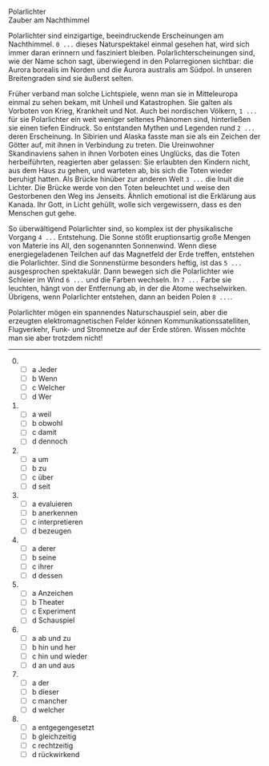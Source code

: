 Polarlichter  
Zauber am Nachthimmel

Polarlichter sind einzigartige, beeindruckende Erscheinungen am Nachthimmel. `0 ...` dieses Naturspektakel einmal gesehen hat, wird sich immer daran erinnern und fasziniert bleiben. Polarlichterscheinungen sind, wie der Name schon sagt, überwiegend in den Polarregionen sichtbar: die Aurora borealis im Norden und die Aurora australis am Südpol. In unseren Breitengraden sind sie äußerst selten.

Früher verband man solche Lichtspiele, wenn man sie in Mitteleuropa einmal zu sehen bekam, mit Unheil und Katastrophen. Sie galten als Vorboten von Krieg, Krankheit und Not. Auch bei nordischen Völkern, `1 ...` für sie Polarlichter ein weit weniger seltenes Phänomen sind, hinterließen sie einen tiefen Eindruck. So entstanden Mythen und Legenden rund `2 ...` deren Erscheinung. In Sibirien und Alaska fasste man sie als ein Zeichen der Götter auf, mit ihnen in Verbindung zu treten. Die Ureinwohner Skandinaviens sahen in ihnen Vorboten eines Unglücks, das die Toten herbeiführten, reagierten aber gelassen: Sie erlaubten den Kindern nicht, aus dem Haus zu gehen, und warteten ab, bis sich die Toten wieder beruhigt hatten. Als Brücke hinüber zur anderen Welt `3 ...` die Inuit die Lichter. Die Brücke werde von den Toten beleuchtet und weise den Gestorbenen den Weg ins Jenseits. Ähnlich emotional ist die Erklärung aus Kanada. Ihr Gott, in Licht gehüllt, wolle sich vergewissern, dass es den Menschen gut gehe.

So überwältigend Polarlichter sind, so komplex ist der physikalische Vorgang `4 ...` Entstehung. Die Sonne stößt eruptionsartig große Mengen von Materie ins All, den sogenannten Sonnenwind. Wenn diese energiegeladenen Teilchen auf das Magnetfeld der Erde treffen, entstehen die Polarlichter. Sind die Sonnenstürme besonders heftig, ist das `5 ...` ausgesprochen spektakulär. Dann bewegen sich die Polarlichter wie Schleier im Wind `6 ...` und die Farben wechseln. In `7 ...` Farbe sie leuchten, hängt von der Entfernung ab, in der die Atome wechselwirken. Übrigens, wenn Polarlichter entstehen, dann an beiden Polen `8 ...`.

Polarlichter mögen ein spannendes Naturschauspiel sein, aber die erzeugten elektromagnetischen Felder können Kommunikationssatelliten, Flugverkehr, Funk- und Stromnetze auf der Erde stören. Wissen möchte man sie aber trotzdem nicht!

---

0.  - [ ] a Jeder
    - [ ] b Wenn
    - [ ] c Welcher
    - [ ] d Wer

1.  - [ ] a weil
    - [ ] b obwohl
    - [ ] c damit
    - [ ] d dennoch

2.  - [ ] a um
    - [ ] b zu
    - [ ] c über
    - [ ] d seit

3.  - [ ] a evaluieren
    - [ ] b anerkennen
    - [ ] c interpretieren
    - [ ] d bezeugen

4.  - [ ] a derer
    - [ ] b seine
    - [ ] c ihrer
    - [ ] d dessen

5.  - [ ] a Anzeichen
    - [ ] b Theater
    - [ ] c Experiment
    - [ ] d Schauspiel

6.  - [ ] a ab und zu
    - [ ] b hin und her
    - [ ] c hin und wieder
    - [ ] d an und aus

7.  - [ ] a der
    - [ ] b dieser
    - [ ] c mancher
    - [ ] d welcher

8.  - [ ] a entgegengesetzt
    - [ ] b gleichzeitig
    - [ ] c rechtzeitig
    - [ ] d rückwirkend

